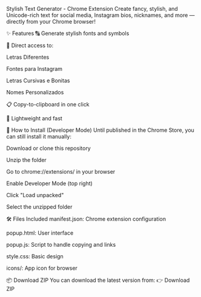 Stylish Text Generator - Chrome Extension
Create fancy, stylish, and Unicode-rich text for social media, Instagram bios, nicknames, and more — directly from your Chrome browser!

✨ Features
🔠 Generate stylish fonts and symbols

🔗 Direct access to:

Letras Diferentes

Fontes para Instagram

Letras Cursivas e Bonitas

Nomes Personalizados

📋 Copy-to-clipboard in one click

🎯 Lightweight and fast

🧩 How to Install (Developer Mode)
Until published in the Chrome Store, you can still install it manually:

Download or clone this repository

Unzip the folder

Go to chrome://extensions/ in your browser

Enable Developer Mode (top right)

Click "Load unpacked"

Select the unzipped folder

🛠️ Files Included
manifest.json: Chrome extension configuration

popup.html: User interface

popup.js: Script to handle copying and links

style.css: Basic design

icons/: App icon for browser

📦 Download ZIP
You can download the latest version from:
👉 Download ZIP
